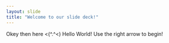 ```yaml
---
layout: slide
title: "Welcome to our slide deck!"
---
```

Okey then here <(^.^<)
Hello World!
Use the right arrow to begin!
